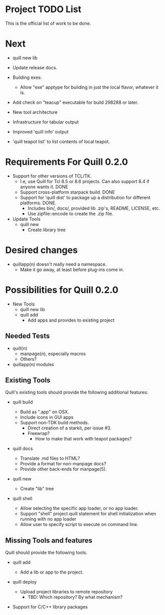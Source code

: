 # Project TODO List

This is the official list of work to be done.

# Next

* quill new lib
* Update release docs.
* Building exes:
  * Allow "exe" apptype for building in just the local flavor, whatever it is.
* Add check on "teacup" executable for build 298288 or later.

* New tool architecture
* Infrastructure for tabular output
* Improved 'quill info' output
* 'quill teapot list' to list contents of local teapot.

# Requirements For Quill 0.2.0

* Support for other versions of TCL/TK.
  * I.e, use Quill for Tcl 8.5 or 8.6 projects.  Can also support 8.4 if
    anyone wants it. DONE
  * Support cross-platform starpack build. DONE
  * Support for 'quill dist' to package up a distribution for different
    platforms. DONE.
    * Includes bin/, docs/, provided lib .zip's, README, LICENSE, etc.
    * Use zipfile::encode to create the .zip file.
* Update Tools
  * quill new
    * Create library tree

# Desired changes

* quillapp(n) doesn't really need a namespace.
  * Make it go away, at least before plug-ins come in.


# Possibilities for Quill 0.2.0

* New Tools
  * quill new lib
  * quill add
    * Add apps and provides to existing project


## Needed Tests

* quill(n)
  * manpage(n), especially macros
  * Others?
* quillapp(n) modules

## Existing Tools

Quill's existing tools should provide the following additional features:

* quill build
  * Build as ".app" on OSX.
  * Include icons in GUI apps
  * Support non-TDK build methods.
    * Direct creation of a starkit, per issue #3.
    * Freewrap?
      * How to make that work with teapot packages?

* quill docs
  * Translate .md files to HTML?
  * Provide a format for non-manpage docs?
  * Provide other back-ends for manpage(5).

* quill new
  * Create "lib" tree

* quill shell
  * Allow selecting the specific app loader, or no app loader.
  * Support "shell" project.quill statement for shell initialization
    when running with no app loader
  * Allow user to specify script to execute on command line.


## Missing Tools and features

Quill should provide the following tools.

* quill add
  * Add a lib or app to the project.

* quill deploy
  * Upload project libraries to remote repository
    * TBD: Which repository?  By what mechanism?

* Support for C/C++ library packages

